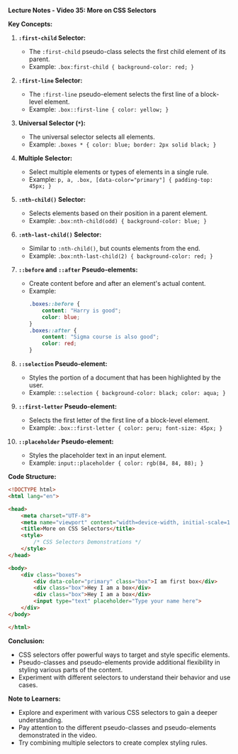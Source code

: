 **Lecture Notes - Video 35: More on CSS Selectors**

**Key Concepts:**

1. **`:first-child` Selector:**
   - The `:first-child` pseudo-class selects the first child element of its parent.
   - Example: `.box:first-child { background-color: red; }`

2. **`:first-line` Selector:**
   - The `:first-line` pseudo-element selects the first line of a block-level element.
   - Example: `.box::first-line { color: yellow; }`

3. **Universal Selector (`*`):**
   - The universal selector selects all elements.
   - Example: `.boxes * { color: blue; border: 2px solid black; }`

4. **Multiple Selector:**
   - Select multiple elements or types of elements in a single rule.
   - Example: `p, a, .box, [data-color="primary"] { padding-top: 45px; }`

5. **`:nth-child()` Selector:**
   - Selects elements based on their position in a parent element.
   - Example: `.box:nth-child(odd) { background-color: blue; }`

6. **`:nth-last-child()` Selector:**
   - Similar to `:nth-child()`, but counts elements from the end.
   - Example: `.box:nth-last-child(2) { background-color: red; }`

7. **`::before` and `::after` Pseudo-elements:**
   - Create content before and after an element's actual content.
   - Example:
     ```css
     .boxes::before {
         content: "Harry is good";
         color: blue;
     }
     .boxes::after {
         content: "Sigma course is also good";
         color: red;
     }
     ```

8. **`::selection` Pseudo-element:**
   - Styles the portion of a document that has been highlighted by the user.
   - Example: `::selection { background-color: black; color: aqua; }`

9. **`::first-letter` Pseudo-element:**
   - Selects the first letter of the first line of a block-level element.
   - Example: `.box::first-letter { color: peru; font-size: 45px; }`

10. **`::placeholder` Pseudo-element:**
    - Styles the placeholder text in an input element.
    - Example: `input::placeholder { color: rgb(84, 84, 88); }`

**Code Structure:**

```html
<!DOCTYPE html>
<html lang="en">

<head>
    <meta charset="UTF-8">
    <meta name="viewport" content="width=device-width, initial-scale=1.0">
    <title>More on CSS Selectors</title>
    <style>
        /* CSS Selectors Demonstrations */
    </style>
</head>

<body>
    <div class="boxes">
        <div data-color="primary" class="box">I am first box</div>
        <div class="box">Hey I am a box</div>
        <div class="box">Hey I am a box</div>
        <input type="text" placeholder="Type your name here">
    </div>
</body>

</html>
```

**Conclusion:**
- CSS selectors offer powerful ways to target and style specific elements.
- Pseudo-classes and pseudo-elements provide additional flexibility in styling various parts of the content.
- Experiment with different selectors to understand their behavior and use cases.

**Note to Learners:**
- Explore and experiment with various CSS selectors to gain a deeper understanding.
- Pay attention to the different pseudo-classes and pseudo-elements demonstrated in the video.
- Try combining multiple selectors to create complex styling rules.